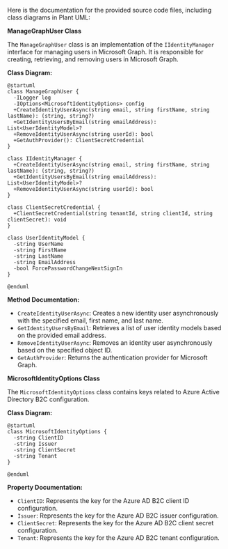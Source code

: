 Here is the documentation for the provided source code files, including class diagrams in Plant UML:

**ManageGraphUser Class**

The `ManageGraphUser` class is an implementation of the `IIdentityManager` interface for managing users in Microsoft Graph. It is responsible for creating, retrieving, and removing users in Microsoft Graph.

**Class Diagram:**

```plantuml
@startuml
class ManageGraphUser {
  -ILogger log
  -IOptions<MicrosoftIdentityOptions> config
  +CreateIdentityUserAsync(string email, string firstName, string lastName): (string, string?)
  +GetIdentityUsersByEmail(string emailAddress): List<UserIdentityModel>?
  +RemoveIdentityUserAsync(string userId): bool
  +GetAuthProvider(): ClientSecretCredential
}

class IIdentityManager {
  +CreateIdentityUserAsync(string email, string firstName, string lastName): (string, string?)
  +GetIdentityUsersByEmail(string emailAddress): List<UserIdentityModel>?
  +RemoveIdentityUserAsync(string userId): bool
}

class ClientSecretCredential {
  +ClientSecretCredential(string tenantId, string clientId, string clientSecret): void
}

class UserIdentityModel {
  -string UserName
  -string FirstName
  -string LastName
  -string EmailAddress
  -bool ForcePasswordChangeNextSignIn
}

@enduml
```

**Method Documentation:**

* `CreateIdentityUserAsync`: Creates a new identity user asynchronously with the specified email, first name, and last name.
* `GetIdentityUsersByEmail`: Retrieves a list of user identity models based on the provided email address.
* `RemoveIdentityUserAsync`: Removes an identity user asynchronously based on the specified object ID.
* `GetAuthProvider`: Returns the authentication provider for Microsoft Graph.

**MicrosoftIdentityOptions Class**

The `MicrosoftIdentityOptions` class contains keys related to Azure Active Directory B2C configuration.

**Class Diagram:**

```plantuml
@startuml
class MicrosoftIdentityOptions {
  -string ClientID
  -string Issuer
  -string ClientSecret
  -string Tenant
}

@enduml
```

**Property Documentation:**

* `ClientID`: Represents the key for the Azure AD B2C client ID configuration.
* `Issuer`: Represents the key for the Azure AD B2C issuer configuration.
* `ClientSecret`: Represents the key for the Azure AD B2C client secret configuration.
* `Tenant`: Represents the key for the Azure AD B2C tenant configuration.